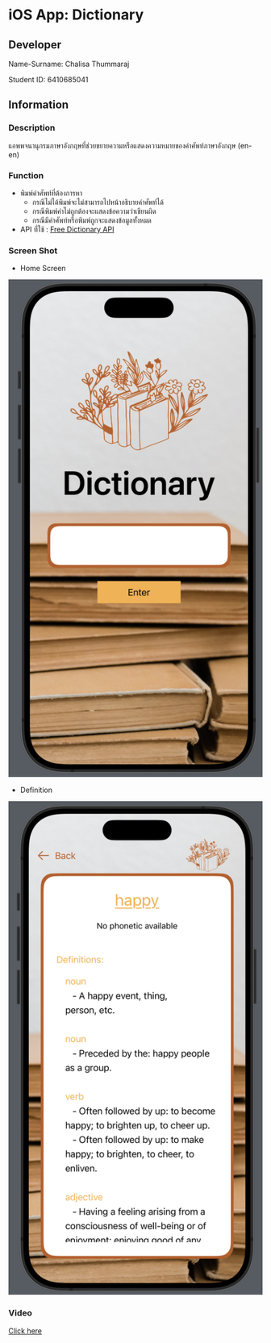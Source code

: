 # iOS App: Dictionary

## Developer

Name-Surname: Chalisa Thummaraj

Student ID: 6410685041

## Information

### Description

แอพพจนานุกรมภาษาอังกฤษที่ช่วยขยายความหรือแสดงความหมายของคำศัพท์ภาษาอังกฤษ (en-en)

### Function

- พิมพ์คำศัพท์ที่ต้องการหา
  - กรณีไม่ได้พิมพ์จะไม่สามารถไปหน้าอธิบายคำศัพท์ได้
  - กรณีพิมพ์คำไม่ถูกต้องจะแสดงข้อความว่าเขียนผิด
  - กรณีมีคำศัพท์หรือพิมพ์ถูกจะแสดงข้อมูลทั้งหมด
- API ที่ใช้ : [Free Dictionary API](https://dictionaryapi.dev)

### Screen Shot

- Home Screen
  
![Home Screen](images/Home.png)

- Definition

![Definition](images/Definition.png)

### Video

[Click here]()
